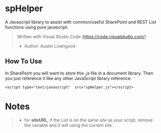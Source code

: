 # spHelper
A Javascript library to assist with common/useful SharePoint and REST List functions using pure javascript.

> Written with Visual Studio Code (https://code.visualstudio.com/) 
> - Author: Austin Livengood
> 

## How To Use
In SharePoint you will want to store this .js file in a document library. Then you just reference it like any other JavaScript library reference:

    <script type="text/javascript"  src="spHelper.js"></script>
   
# Notes
 > - for **siteURL**, if the List is on the same site as your script, remove the variable and it will using the current site.

